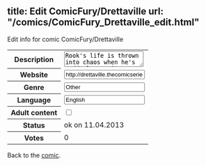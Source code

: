 title: Edit ComicFury/Drettaville
url: "/comics/ComicFury_Drettaville_edit.html"
---
Edit info for comic ComicFury/Drettaville

<form name="comic" action="http://gaepostmail.appengine.com/comic" name="post">
<table class="comicinfo">
<tr>
<th>Description</th><td><textarea name="description">Rook's life is thrown into chaos when he's suddenly put in charge of raising a seven-year-old daughter he never knew he had. A daily family-friendly comic strip!</textarea></td>
</tr>
<tr>
<th>Website</th><td><input type="text" name="url" value="http://drettaville.thecomicseries.com/"/></td>
</tr>
<tr>
<th>Genre</th><td><input type="text" name="genre" value="Other"/></td>
</tr>
<tr>
<th>Language</th><td><input type="text" name="language" value="English"/></td>
</tr>
<tr>
<th>Adult content</th><td><input type="checkbox" name="adult" value="adult" /></td>
</tr>
<tr>
<th>Status</th><td>ok on 11.04.2013</td>
</tr>
<tr>
<th>Votes</th><td>0</div></td>
</tr>
</table>
</form>

Back to the [comic](/comics/ComicFury_Drettaville.html).
